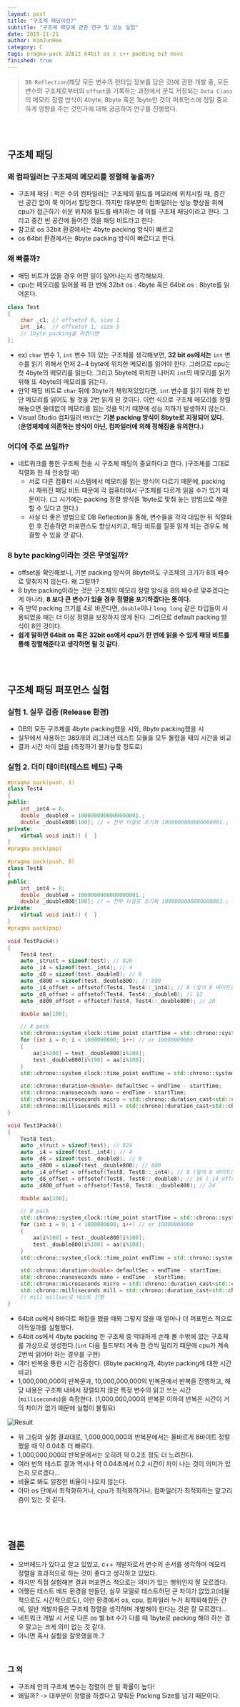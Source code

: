 ```yaml
---
layout: post
title: "구조체 패딩이란?"
subtitle: "구조체 패딩에 관한 연구 및 성능 실험"
date: 2019-11-21
author: KimJunHee
category: C
tags: pragma-pack 32bit 64bit os c c++ padding bit msvc
finished: true
---
```


> `DB Reflection`(해당 모든 변수의 런타임 정보를 담은 것)에 관한 개발 중, 모든 변수의 구조체로부터의 `offset`을 기록하는 과정에서 문득 저장되는 `Data Class`의 메모리 정렬 방식이 4byte, 8byte 혹은 1byte인 것이 퍼포먼스에 정말 중요하게 영향을 주는 것인가에 대해 궁금하여 연구를 진행했다.

<br/><br/>

## 구조체 패딩
### 왜 컴파일러는 구조체의 메모리를 정렬해 놓을까?
- 구조체 패딩 : 적은 수의 컴파일러는 구조체의 필드를 메모리에 위치시킬 때, 중간 빈 공간 없이 쭉 이어서 할당한다. 하지만 대부분의 컴파일러는 성능 향상을 위해 cpu가 접근하기 쉬운 위치에 필드를 배치하는 데 이를 구조체 패딩이라고 한다. 그리고 중간 빈 공간에 들어간 것을 패딩 비트라고 한다.
- 참고로 os 32bit 환경에서는 4byte packing 방식이 빠르고
- os 64bit 환경에서는 8byte packing 방식이 빠르다고 한다.

### 왜 빠를까?
- 패딩 비트가 없을 경우 어떤 일이 일어나는지 생각해보자. 
- cpu는 메모리를 읽어올 때 한 번에 32bit os : 4byte 혹은 64bit os : 8byte를 읽어온다.

~~~cpp
class Test
{
    char _c1; // offsetof 0, size 1
    int _i4;  // offsetof 1, size 5
    // 1byte packing을 하였다면
};
~~~

- ex) `char` 변수 1, `int` 변수 1이 있는 구조체를 생각해보면, **32 bit os에서는** `int` 변수를 읽기 위해서 먼저 2~4 byte에 위치한 메모리를 읽어야 한다. 그러므로 cpu는 첫 4byte의 메모리를 읽는다. 그리고 5byte에 위치한 나머지 `int`의 메모리를 읽기 위해 또 4byte의 메모리를 읽는다.
- 만약 패딩 비트로 `char` 뒤에 3byte가 채워져있었다면, `int` 변수를 읽기 위해 한 번만 메모리를 읽어도 될 것을 2번 읽게 된 것이다. 이런 식으로 구조체 메모리를 정렬해놓으면 쓸데없이 메모리를 읽는 것을 막기 때문에 성능 저하가 발생하지 않는다.
- Visual Studio 컴파일러 `MSVC`는 **기본 packing 방식이 8byte로 지정되어 있다.** (**운영체제에 의존하는 방식이 아닌, 컴파일러에 의해 정해짐을 유의한다.**)

### 어디에 주로 쓰일까?
- 네트워크를 통한 구조체 전송 시 구조체 패딩이 중요하다고 한다. (구조체를 그대로 직렬화 한 채 전송할 때)
    - 서로 다른 컴퓨터 시스템에서 메모리를 읽는 방식이 다르기 때문에, packing 시 채워진 패딩 비트 때문에 각 컴퓨터에서 구조체를 다르게 읽을 수가 있기 때문이다. (그 시기에는 packing 정렬 방식을 1byte로 맞춰 놓는 방법으로 해결할 수 있다고 한다.)
    - 사실 더 좋은 방법으로 DB Reflection을 통해, 변수들을 각각 대입한 뒤 직렬화한 후 전송하면 퍼포먼스도 향상시키고, 패딩 비트를 잘못 읽게 되는 경우도 해결할 수 있을 것 같다.

### 8 byte packing이라는 것은 무엇일까?
- offset을 확인해보니, 기본 packing 방식이 8byte여도 구조체의 크기가 8의 배수로 맞춰지지 않는다. 왜 그럴까?
- 8 byte packing이라는 것은 구조체의 메모리 정렬 방식을 8의 배수로 맞추겠다는 게 아니라, **8 보다 큰 변수가 있을 경우 정렬을 포기하겠다는 뜻이다.**
- 즉 만약 packing 크기를 4로 바꾼다면, `double`이나 `long long` 같은 타입들이 사용되었을 때는 더 이상 정렬을 보장하지 않게 된다. 그러므로 default packing 방식이 8인 것이다.
- **쉽게 말하면 64bit os 혹은 32bit os에서 cpu가 한 번에 읽을 수 있게 패딩 비트를 통해 정렬해준다고 생각하면 될 것 같다.**



<br/><br/>

## 구조체 패딩 퍼포먼스 실험
### 실험 1. 실무 검증 (Release 환경)
* DB의 모든 구조체를 4byte packing했을 시와, 8byte packing했을 시
* 실무에서 사용하는 389개의 리그레션 테스트 모듈을 모두 돌렸을 때의 시간을 비교
* 결과 시간 차이 없음 (측정하기 불가능할 정도로)

### 실험 2. 더미 데이터(테스트 베드) 구축

~~~cpp
#pragma pack(push, 4)
class Test4
{
public:
    int _int4 = 0;
    double _double8 = 1000000000000000001.;
    double _double800[100]; // = 전부 이걸로 초기화 1000000000000000001.;
private:
    virtual void init() {  }
}
#pragma pack(pop)

#pragma pack(push, 8)
class Test8
{
public:
    int _int4 = 0;
    double _double8 = 1000000000000000001.;
    double _double800[100]; // = 전부 이걸로 초기화 1000000000000000001.;
private:
    virtual void init() {  }
}
#pragma pack(pop)

void TestPack4()
{
    Test4 test;
    auto _struct = sizeof(test); // 820
    auto _i4 = sizeof(test._int4); // 4
    auto _d8 = sizeof(test._double8); // 8
    auto _d800 = sizeof(test._double800); // 800
    auto _i4_offset = offsetof(Test4, Test4::_int4); // 8 (앞의 8 바이트는 가상 함수 테이블)
    auto _d8_offset = offsetof(Test4, Test4::_double8); // 12
    auto _d800_offset = offsetof(Test4, Test4::_double800); // 20

    double aa[100];

    // 4 pack
    std::chrono::system_clock::time_point startTime = std::chrono::system_clock::now();
    for (int i = 0; i < 1000000000; i++) // or 10000000000
    {
        aa[i%100] = test._double800[i%100];
        test._double800[i%100] = aa[i%100];
    }
    std::chrono::system_clock::time_point endTime = std::chrono::system_clock::now();

    std::chrono::duration<double> defaultSec = endTime - startTime;
    std::chrono::nanoseconds nano = endTime - startTime;
    std::chrono::microseconds micro = std::chrono::duration_cast<std::chrono::microseconds>(nano);
    std::chrono::milliseconds mill = std::chrono::duration_cast<std::chrono::milliseconds>(nano);
}

void Test1Pack8()
{
    Test8 test;
    auto _struct = sizeof(test); // 824
    auto _i4 = sizeof(test._int4); // 4
    auto _d8 = sizeof(test._double8); // 8
    auto _d800 = sizeof(test._double800); // 800
    auto _i4_offset = offsetof(Test8, Test8::_int4); // 8 (앞의 8 바이트는 가상 함수 테이블)
    auto _d8_offset = offsetof(Test8, Test8::_double8); // 16 (_i4_offset 뒤의 4바이트가 패딩 비트로 들어감)
    auto _d800_offset = offsetof(Test8, Test8::_double800); // 24

    double aa[100];

    // 8 pack
    std::chrono::system_clock::time_point startTime = std::chrono::system_clock::now();
    for (int i = 0; i < 1000000000; i++) // or 10000000000
    {
        aa[i%100] = test._double800[i%100];
        test._double800[i%100] = aa[i%100];
    }
    std::chrono::system_clock::time_point endTime = std::chrono::system_clock::now();

    std::chrono::duration<double> defaultSec = endTime - startTime;
    std::chrono::nanoseconds nano = endTime - startTime;
    std::chrono::microseconds micro = std::chrono::duration_cast<std::chrono::microseconds>(nano);
    std::chrono::milliseconds mill = std::chrono::duration_cast<std::chrono::milliseconds>(nano);
    // mill millsec로 테스트 진행
}
~~~

* 64bit os에서 8바이트 패킹을 했을 때와 그렇지 않을 때 얼마나 더 퍼포먼스 적으로 이득일까를 실험했다.
* 64bit os에서 4byte packing 한 구조체 중 막대하게 손해 볼 수밖에 없는 구조체를 가상으로 생성한다.(`int` 다음 필드부터 계속 한 칸씩 밀리기 때문에 cpu가 계속 2번씩 읽어야 하는 경우를 구현)
* 여러 반복을 통한 시간 검증한다. (8byte packing과, 4byte packing에 대한 시간 비교)
* 1,000,000,000의 반복문과, 10,000,000,000의 반복문에서 반복을 진행하고, 해당 내용은 구조체 내에서 정렬되지 않은 특정 변수의 읽고 쓰는 시간(`milliseconds`)을 측정한다. (1,000,000,000의 반복문 이하의 반복은 시간이 거의 차이가 없기 때문에 실험이 불필요)

![Result](/img/c/4/result.png)

* 위 그림의 실험 결과대로, 1,000,000,000의 반복문에서는 올바르게 8바이트 정렬했을 때 약 0.04초 더 빠르다.
* 1,000,000,000의 반복문에서는 오히려 약 0.2초 정도 더 느려진다.
* 여러 번의 테스트 결과 역시나 약 0.04초에서 0.2 시간이 차이 나는 것이 의미가 있는지 모르겠다...
* 비율로 봐도 일정한 비율이 나오지 않는다.
* 아마 os 단에서 최적화하거나, cpu가 최적화하거나, 컴파일러가 최적화하는 알고리즘이 있는 것 같다.


<br/><br/>

## 결론
* 오버헤드가 있다고 알고 있었고, c++ 개발자로서 변수의 순서를 생각하며 메모리 정렬을 효과적으로 하는 것이 좋다고 생각하고 있었다.
* 하지만 직접 실험해본 결과 퍼포먼스 적으로는 의미가 있는 행위인지 잘 모르겠다.
* 어쨌든 테스트 베드 환경을 만들던, 실무 모델로 테스트하던 큰 차이가 없었고(비율적으로도 시간적으로도), 이런 환경에서 os, cpu, 컴파일러 누가 최적화해줬든 간에, 일반 개발자들은 구조체 정렬을 생각하며 개발해야 한다는 것은 잘 모르겠다...
* 네트워크 개발 시 서로 다른 os 별 bit 수가 다를 때 1byte로 packing 해야 하는 경우 말고는 크게 의미 없는 것 같다.
* 아니면 혹시 실험을 잘못했을까..?


<br/>

### 그 외
* 구조체 안의 구조체 변수는 정렬이 안 될 확률이 높다!
* 왜일까? -> 대부분이 정렬을 하겠다고 맞춰둔 Packing Size를 넘기 때문이다.




